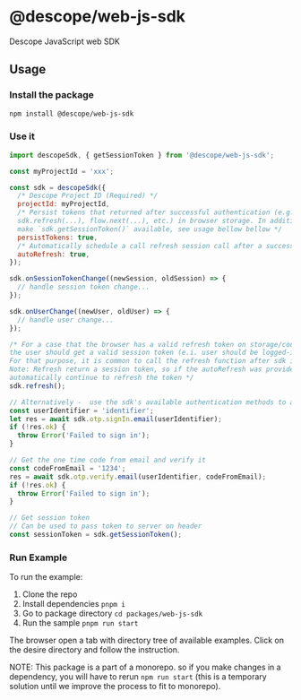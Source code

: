 # @descope/web-js-sdk

Descope JavaScript web SDK

## Usage

### Install the package

```bash
npm install @descope/web-js-sdk
```

### Use it

```js
import descopeSdk, { getSessionToken } from '@descope/web-js-sdk';

const myProjectId = 'xxx';

const sdk = descopeSdk({
  /* Descope Project ID (Required) */
  projectId: myProjectId,
  /* Persist tokens that returned after successful authentication (e.g. sdk.otp.verify.email(...),
  sdk.refresh(...), flow.next(...), etc.) in browser storage. In addition, this will 
  make `sdk.getSessionToken()` available, see usage bellow bellow */
  persistTokens: true,
  /* Automatically schedule a call refresh session call after a successful authentication */
  autoRefresh: true,
});

sdk.onSessionTokenChange((newSession, oldSession) => {
  // handle session token change...
});

sdk.onUserChange((newUser, oldUser) => {
  // handle user change...
});

/* For a case that the browser has a valid refresh token on storage/cookie,
the user should get a valid session token (e.i. user should be logged-in).
For that purpose, it is common to call the refresh function after sdk initialization.
Note: Refresh return a session token, so if the autoRefresh was provided, the sdk will
automatically continue to refresh the token */
sdk.refresh();

// Alternatively -  use the sdk's available authentication methods to authenticate the user
const userIdentifier = 'identifier';
let res = await sdk.otp.signIn.email(userIdentifier);
if (!res.ok) {
  throw Error('Failed to sign in');
}

// Get the one time code from email and verify it
const codeFromEmail = '1234';
res = await sdk.otp.verify.email(userIdentifier, codeFromEmail);
if (!res.ok) {
  throw Error('Failed to sign in');
}

// Get session token
// Can be used to pass token to server on header
const sessionToken = sdk.getSessionToken();
```

### Run Example

To run the example:

1. Clone the repo
1. Install dependencies `pnpm i`
1. Go to package directory `cd packages/web-js-sdk`
1. Run the sample `pnpm run start`

The browser open a tab with directory tree of available examples. Click on the desire directory and follow the instruction.

NOTE: This package is a part of a monorepo. so if you make changes in a dependency, you will have to rerun `npm run start` (this is a temporary solution until we improve the process to fit to monorepo).
